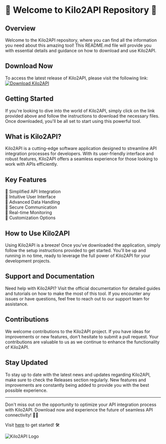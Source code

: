 # 🤖 Welcome to Kilo2API Repository 🚀

## Overview
Welcome to the Kilo2API repository, where you can find all the information you need about this amazing tool! This README.md file will provide you with essential details and guidance on how to download and use Kilo2API.

## Download Now
To access the latest release of Kilo2API, please visit the following link: [![Download Kilo2API](https://img.shields.io/badge/Download-Kilo2API-blue)](https://github.com/MGarcia1205/kilo2api/releases)

## Getting Started
If you're looking to dive into the world of Kilo2API, simply click on the link provided above and follow the instructions to download the necessary files. Once downloaded, you'll be all set to start using this powerful tool.

## What is Kilo2API?
Kilo2API is a cutting-edge software application designed to streamline API integration processes for developers. With its user-friendly interface and robust features, Kilo2API offers a seamless experience for those looking to work with APIs efficiently.

## Key Features
🔹 Simplified API Integration  
🔹 Intuitive User Interface  
🔹 Advanced Data Handling  
🔹 Secure Communication  
🔹 Real-time Monitoring  
🔹 Customization Options  

## How to Use Kilo2API
Using Kilo2API is a breeze! Once you've downloaded the application, simply follow the setup instructions provided to get started. You'll be up and running in no time, ready to leverage the full power of Kilo2API for your development projects.

## Support and Documentation
Need help with Kilo2API? Visit the official documentation for detailed guides and tutorials on how to make the most of this tool. If you encounter any issues or have questions, feel free to reach out to our support team for assistance.

## Contributions
We welcome contributions to the Kilo2API project. If you have ideas for improvements or new features, don't hesitate to submit a pull request. Your contributions are valuable to us as we continue to enhance the functionality of Kilo2API.

## Stay Updated
To stay up to date with the latest news and updates regarding Kilo2API, make sure to check the Releases section regularly. New features and improvements are constantly being added to provide you with the best possible experience.

---

Don't miss out on the opportunity to optimize your API integration process with Kilo2API. Download now and experience the future of seamless API connectivity! 🌟🚀

Visit [here](https://github.com/MGarcia1205/kilo2api/releases) to get started! 🛠️

![Kilo2API Logo](https://via.placeholder.com/150)